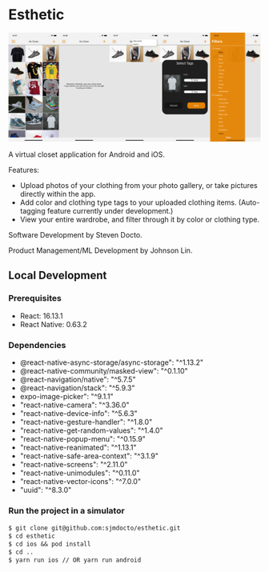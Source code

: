 # Esthetic

![Demo](./demo.jpg)

A virtual closet application for Android and iOS.

Features:
* Upload photos of your clothing from your photo gallery, or take pictures directly within the app.
* Add color and clothing type tags to your uploaded clothing items. (Auto-tagging feature currently under development.)
* View your entire wardrobe, and filter through it by color or clothing type.

Software Development by Steven Docto.

Product Management/ML Development by Johnson Lin.

## Local Development

### Prerequisites

* React: 16.13.1
* React Native: 0.63.2

### Dependencies
* @react-native-async-storage/async-storage": "^1.13.2"
* @react-native-community/masked-view": "^0.1.10"
* @react-navigation/native": "^5.7.5"
* @react-navigation/stack": "^5.9.3"
* expo-image-picker": "^9.1.1"
* "react-native-camera": "^3.36.0"
* "react-native-device-info": "^5.6.3"
* "react-native-gesture-handler": "^1.8.0"
* "react-native-get-random-values": "^1.4.0"
* "react-native-popup-menu": "^0.15.9"
* "react-native-reanimated": "^1.13.1"
* "react-native-safe-area-context": "^3.1.9"
* "react-native-screens": "^2.11.0"
* "react-native-unimodules": "^0.11.0"
* "react-native-vector-icons": "^7.0.0"
* "uuid": "^8.3.0"

### Run the project in a simulator

```
$ git clone git@github.com:sjmdocto/esthetic.git
$ cd esthetic
$ cd ios && pod install
$ cd ..
$ yarn run ios // OR yarn run android
```
